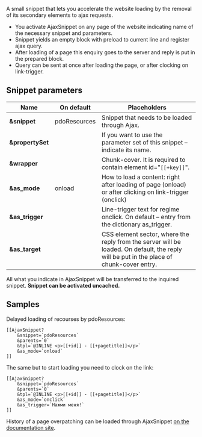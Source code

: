 A small snippet that lets you accelerate the website loading by the removal of its secondary elements to ajax requests.

* You activate AjaxSnippet on any page of the website indicating name of the necessary snippet and parameters.
* Snippet yields an empty block with preload  to current line and register ajax query.
* After loading of a page this enquiry goes to the server and reply is put in the prepared block.
* Query can be sent at once after loading the page, or after clocking on link-trigger.

## Snippet parameters
Name					|	On default	|	Placeholders
--------------------|-------------------|-----------------------------------------------------------
**&snippet**		| pdoResources		| Snippet that needs to be loaded through Ajax.
**&propertySet**	| 					| If you want to use the parameter set of this snippet – indicate its name.
**&wrapper**		| 					| Chunk-cover. It is required to contain element id="`[[+key]]`".
**&as_mode**		| onload			| How to load a content: right after loading of page (onload) or after clicking on link-trigger (onclick)
**&as_trigger**		| 					| Line-trigger text for regime onclick. On default – entry from the dictionary as_trigger.
**&as_target**		| 					| CSS element sector, where the reply from the server will be loaded. On default, the reply will be put in the place of chunk-cover entry.

All what you indicate in AjaxSnippet will be transferred to the inquired snippet. **Snippet can be activated uncached.**

## Samples
Delayed loading of recourses by pdoResources:
```
[[AjaxSnippet?
	&snippet=`pdoResources`
	&parents=`0`
	&tpl=`@INLINE <p>[[+id]] - [[+pagetitle]]</p>`
	&as_mode=`onload`
]]
```

The same but to start loading you need to clock on the link:
```
[[AjaxSnippet?
	&snippet=`pdoResources`
	&parents=`0`
	&tpl=`@INLINE <p>[[+id]] - [[+pagetitle]]</p>`
	&as_mode=`onclick`
	&as_trigger=`Нажми меня!`
]]
```

History of a page overpatching can be loaded through AjaxSnippet [on the documentation site][1].

[1]: http://docs.modx.pro
